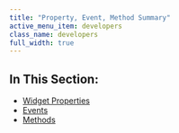 ```yaml
---
title: "Property, Event, Method Summary"
active_menu_item: developers
class_name: developers
full_width: true
---
```



## In This Section:

 - [Widget Properties](/developers/user-guide/product-guide/advanced-important-widgets/google-v3-maps-widget/property-event-method-summary/widget-properties)
 - [Events](/developers/user-guide/product-guide/advanced-important-widgets/google-v3-maps-widget/property-event-method-summary/gmapevents)
 - [Methods](/developers/user-guide/product-guide/advanced-important-widgets/google-v3-maps-widget/property-event-method-summary/methods)
